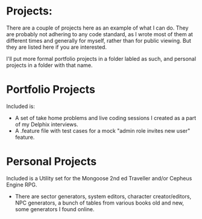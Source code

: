 # Projects:
There are a couple of projects here as an example of what I can do. 
They are probably not adhering to any code standard, as I wrote most of them at different times and generally for myself, rather than for public viewing. 
But they are listed here if you are interested. 

I'll put more formal portfolio projects in a folder labled as such, and personal projects in a folder with that name. 

# Portfolio Projects
Included is:
* A set of take home problems and live coding sessions I created as a part of my Delphix interviews. 
* A .feature file with test cases for a mock "admin role invites new user" feature.

# Personal Projects
Included is a Utility set for the Mongoose 2nd ed Traveller and/or Cepheus Engine RPG. 
* There are sector generators, system editors, character creator/editors, NPC generators, a bunch of tables from various books old and new, some generators I found online.

